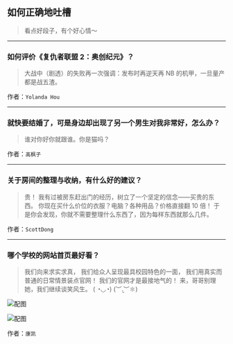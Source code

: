 ## 如何正确地吐槽

> 看点好段子，有个好心情～


 
---

### 如何评价《复仇者联盟 2：奥创纪元》？

> 大战中（剧透）的失败再一次强调：发布时再逆天再 NB 的机甲，一旦量产都是战五渣。


作者：`Yolanda Hou`

---

### 就快要结婚了，可是身边却出现了另一个男生对我非常好，怎么办？

> 谁对你好你就跟谁。你是猫吗？


作者：`高枫子`

---

### 关于房间的整理与收纳，有什么好的建议？

> 贵！
> 我有过被房东赶出门的经历，树立了一个坚定的信念——买贵的东西。
> 你现在买什么价位的衣服？电脑？各种用品？价格直接翻 10 倍！
> 于是你会发现，你就不需要整理什么东西了，因为每样东西就那么几件。


作者：`ScottDong`

---

### 哪个学校的网站首页最好看？

> 我们向来求实求真，
> 我们给众人呈现最具校园特色的一面，
> 我们用真实而普通的日常情景装点官网！
> 我们的官网才是最接地气的！
> 来，哥哥别理她，我们继续谈笑风生。 ( ◔◡◔) (︶.̮︶✽)



![配图](http://pic3.zhimg.com/fd82ee90ecf05200a8950eb45a6ada76_b.jpg)



![配图](http://pic2.zhimg.com/02d5c9d3f3918354552f1629e120a875_b.jpg)


作者：`康凯`
